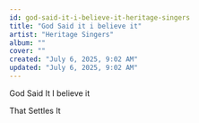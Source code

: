```yaml
---
id: god-said-it-i-believe-it-heritage-singers
title: "God Said it i believe it"
artist: "Heritage Singers"
album: ""
cover: ""
created: "July 6, 2025, 9:02 AM"
updated: "July 6, 2025, 9:02 AM"
---
```


God Said It 
I believe it

That Settles It